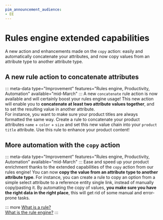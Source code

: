 ```yaml
---
pim_announcement_audience:
- EE
---
```


# Rules engine extended capabilities
A new action and enhancements made on the `copy` action: easily and automatically concatenate your attributes, and now copy values from an attribute type to another attribute type.

## A new rule action to concatenate attributes
::: meta-data type="Improvement" features="Rules engine, Productivity, Automation" available="mid-March"
:::
A new `concatenate` rule action is now available and will certainly boost your rules engine usage! This new action will enable you to **concatenate at least two attribute values together**, and to set the resulting value in another attribute.   
For instance, you want to make sure your product titles are always formatted the same way. Create a rule to concatenate your product attributes `name` + `color` + `size` and set this new value chain into your `product title` attribute. Use this rule to enhance your product content!

## More automation with the `copy` action
::: meta-data type="Improvement" features="Rules engine, Productivity, Automation" available="mid-March"
:::
Ease and speed up your product enrichment thanks to the extended capabilities of the `copy` action from our rules engine! You can now **copy the value from an attribute type to another attribute type**. For instance, you can create a rule to copy an option from a simple select attribute to a reference entity single link, instead of manually copy/pasting it. By automating the copy of values, **you make sure you have the right data in the right place**, this will get rid of some manual and error-prone tasks.

::: more
[What is a rule?](../articles/what-is-a-rule.html)  
[What is the rule engine?](../articles/manage-your-rules.html) 
:::
